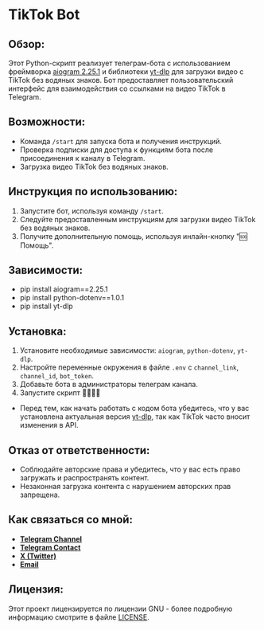 # TikTok Bot

## Обзор:
Этот Python-скрипт реализует телеграм-бота с использованием фреймворка [aiogram 2.25.1](https://docs.aiogram.dev/en/v2.25.1/) и библиотеки [yt-dlp](https://pypi.org/project/yt-dlp/) для загрузки видео с TikTok без водяных знаков. Бот предоставляет пользовательский интерфейс для взаимодействия со ссылками на видео TikTok в Telegram.

## Возможности:
- Команда `/start` для запуска бота и получения инструкций.
- Проверка подписки для доступа к функциям бота после присоединения к каналу в Telegram.
- Загрузка видео TikTok без водяных знаков.

## Инструкция по использованию:
1. Запустите бот, используя команду `/start`.
2. Следуйте предоставленным инструкциям для загрузки видео TikTok без водяных знаков.
3. Получите дополнительную помощь, используя инлайн-кнопку "🆘 Помощь".

## Зависимости:
- pip install aiogram==2.25.1
- pip install python-dotenv==1.0.1
- pip install yt-dlp

## Установка:
1. Установите необходимые зависимости: `aiogram`, `python-dotenv`, `yt-dlp`.
2. Настройте переменные окружения в файле `.env` с `channel_link`, `channel_id`, `bot_token`.
3. Добавьте бота в администраторы телеграм канала.
4. Запустите скрипт 🤗🤗🤗🤗

- Перед тем, как начать работать с кодом бота убедитесь, что у вас установлена актуальная версия [yt-dlp](https://pypi.org/project/yt-dlp/), так как TikTok часто вносит изменения в API.

## Отказ от ответственности:
- Соблюдайте авторские права и убедитесь, что у вас есть право загружать и распространять контент.
- Незаконная загрузка контента с нарушением авторских прав запрещена.

## Как связаться со мной:
- [**Telegram Channel**](https://t.me/OFFpoliceChannel)
- [**Telegram Contact**](https://t.me/OFFpolice)
- [**X (Twitter)**](https://twitter.com/OFFpolice2077)
- [**Email**](offpolicedev@gmail.com)

## Лицензия:
Этот проект лицензируется по лицензии GNU - более подробную информацию смотрите в файле [LICENSE](LICENSE).
